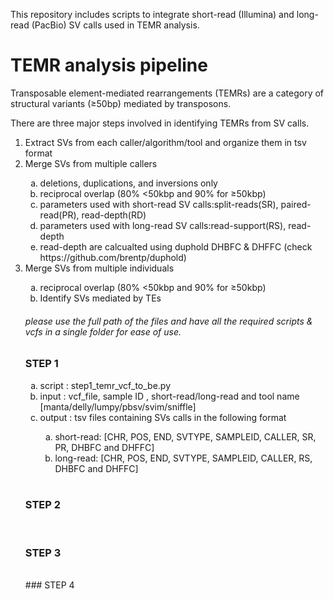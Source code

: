 This repository includes scripts to integrate short-read (Illumina) and long-read (PacBio) SV calls used in TEMR analysis.

# TEMR analysis pipeline

Transposable element-mediated rearrangements (TEMRs) are a category of structural variants (&ge;50bp) mediated by transposons.

There are three major steps involved in identifying TEMRs from SV calls.

<ol>
  <li>Extract SVs from each caller/algorithm/tool and organize them in tsv format</li>
  <li>Merge SVs from multiple callers</li>
  <ol style="list-style-type: lower-alpha">
    <li>deletions, duplications, and inversions only</li>
    <li>reciprocal overlap (80% <50kbp and 90% for &ge;50kbp)</li>
    <li>parameters used with short-read SV calls:split-reads(SR), paired-read(PR), read-depth(RD)</li>
    <li>parameters used with long-read SV calls:read-support(RS), read-depth</li>    
    <li>read-depth are calcualted using duphold DHBFC & DHFFC (check https://github.com/brentp/duphold)</li>
  </ol>
  <li>Merge SVs from multiple individuals</li>
  <ol style="list-style-type: lower-alpha">
    <li>reciprocal overlap (80% <50kbp and 90% for &ge;50kbp)</li>
  <li>Identify SVs mediated by TEs</li>
</ol>

###### please use the full path of the files and have all the required scripts & vcfs in a single folder for ease of use.

### STEP 1
<ol type="a">
  <li>script : step1_temr_vcf_to_be.py
  <li>input : vcf_file, sample ID , short-read/long-read and tool name [manta/delly/lumpy/pbsv/svim/sniffle]</li>
  <li>output : tsv files containing SVs calls in the following format</li>
    <ul style="list-style-type: lower-alpha">
      <li>short-read: [CHR, POS, END, SVTYPE, SAMPLEID, CALLER, SR, PR, DHBFC and DHFFC]</li>
      <li>long-read: [CHR, POS, END, SVTYPE, SAMPLEID, CALLER, RS, DHBFC and DHFFC]</li>
    </ul>
</ol><br>
  
### STEP 2
<ol>
</ol><br>
  
### STEP 3
<ol>
</ol><br>
### STEP 4
<ol>
</ol><br>
